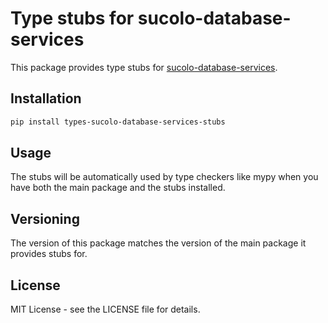 # Type stubs for sucolo-database-services

This package provides type stubs for [sucolo-database-services](https://github.com/Stashq/sucolo-database_services).

## Installation

```bash
pip install types-sucolo-database-services-stubs
```

## Usage

The stubs will be automatically used by type checkers like mypy when you have both the main package and the stubs installed.

## Versioning

The version of this package matches the version of the main package it provides stubs for.

## License

MIT License - see the LICENSE file for details.

